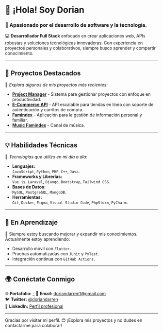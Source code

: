 # 👋 ¡Hola! Soy **Dorian**

### 🌟 Apasionado por el desarrollo de software y la tecnología.  

💻 **Desarrollador Full Stack** enfocado en crear aplicaciones web, APIs robustas y soluciones tecnológicas innovadoras. Con experiencia en proyectos personales y colaborativos, siempre busco aprender y compartir conocimiento.

---

## 🚀 **Proyectos Destacados**  
📂 *Explora algunos de mis proyectos más recientes:*  

- **[Project Manager](https://splytin.com/login)** - Sistema para gestionar proyectos con enfoque en productividad.  
- **[E-Commerce API](https://api.splytin.com)** - API escalable para tiendas en línea con soporte de autenticación y carritos de compra.  
- **[Famindex](https://famindex.com/)** - Aplicación para la gestión de información personal y familiar.  
- **[Music Famindex](https://music.famindex.com/)** - Canal de música.  

---

## 💡 **Habilidades Técnicas**  
🔧 *Tecnologías que utilizo en mi día a día:*  

- **Lenguajes:**  
  `JavaScript`, `Python`, `PHP`, `C++`, `Java`.  
- **Frameworks y Librerías:**  
  `Vue.js`, `Laravel`, `Django`, `Bootstrap`, `Tailwind CSS`.  
- **Bases de Datos:**  
  `MySQL`, `PostgreSQL`, `MongoDB`.  
- **Herramientas:**  
  `Git`, `Docker`, `Figma`, `Visual Studio Code`, `PhpStorm`, `PyCharm`.  

---

## 🧠 **En Aprendizaje**  
🚀 Siempre estoy buscando mejorar y expandir mis conocimientos. Actualmente estoy aprendiendo:  
- Desarrollo móvil con `Flutter`.  
- Pruebas automatizadas con `JUnit` y `PyTest`.  
- Integración continua con `GitHub Actions`.  

---

## 🌍 **Conéctate Conmigo**  
🌐 **Portafolio:** [-](#)
📧 **Email:** doriandarren1@gmail.com  
🐦 **Twitter:** [@doriandarren](https://twitter.com/doriandarren)  
🔗 **LinkedIn:** [Perfil profesional](https://linkedin.com/in/dorian-darren)  

---

Gracias por visitar mi perfil. 😊 ¡Explora mis proyectos y no dudes en contactarme para colaborar!

<!--
**doriandarren/doriandarren** is a ✨ _special_ ✨ repository because its `README.md` (this file) appears on your GitHub profile.

Here are some ideas to get you started:

- 🔭 I’m currently working on ...
- 🌱 I’m currently learning ...
- 👯 I’m looking to collaborate on ...
- 🤔 I’m looking for help with ...
- 💬 Ask me about ...
- 📫 How to reach me: ...
- 😄 Pronouns: ...
- ⚡ Fun fact: ...
-->
